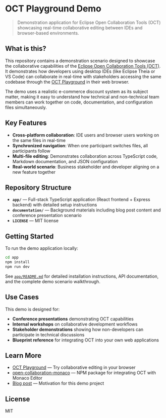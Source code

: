 # OCT Playground Demo

> Demonstration application for Eclipse Open Collaboration Tools (OCT) showcasing real-time collaborative editing between IDEs and browser-based environments.

## What is this?

This repository contains a demonstration scenario designed to showcase the collaborative capabilities of the [Eclipse Open Collaboration Tools (OCT)](https://www.open-collab.tools/). It demonstrates how developers using desktop IDEs (like Eclipse Theia or VS Code) can collaborate in real-time with stakeholders accessing the same codebase through the [OCT Playground](https://www.open-collab.tools/playground/) in their web browser.

The demo uses a realistic e-commerce discount system as its subject matter, making it easy to understand how technical and non-technical team members can work together on code, documentation, and configuration files simultaneously.

## Key Features

- **Cross-platform collaboration**: IDE users and browser users working on the same files in real-time
- **Synchronized navigation**: When one participant switches files, all participants follow
- **Multi-file editing**: Demonstrates collaboration across TypeScript code, Markdown documentation, and JSON configuration
- **Real-world scenario**: Business stakeholder and developer aligning on a new feature together

## Repository Structure

- **`app/`** — Full-stack TypeScript application (React frontend + Express backend) with detailed setup instructions
- **`documentation/`** — Background materials including blog post content and conference presentation scenario
- **`LICENSE`** — MIT license

## Getting Started

To run the demo application locally:

```bash
cd app
npm install
npm run dev
```

See [`app/README.md`](app/README.md) for detailed installation instructions, API documentation, and the complete demo scenario walkthrough.

## Use Cases

This demo is designed for:

- **Conference presentations** demonstrating OCT capabilities
- **Internal workshops** on collaborative development workflows
- **Stakeholder demonstrations** showing how non-developers can participate in technical discussions
- **Blueprint reference** for integrating OCT into your own web applications

## Learn More

- [OCT Playground](https://www.open-collab.tools/playground/) — Try collaborative editing in your browser
- [open-collaboration-monaco](https://www.npmjs.com/package/open-collaboration-monaco) — NPM package for integrating OCT with Monaco Editor
- [Blog post](https://www.typefox.io/blog/collaborative-coding-in-the-browser/) — Motivation for this demo project

## License

MIT


